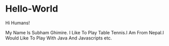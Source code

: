 # Hello-World

Hi Humans!

My Name Is Subham Ghimire.
I Like To Play Table Tennis.I Am From Nepal.I Would Like To Play With Java
And Javascripts etc.

